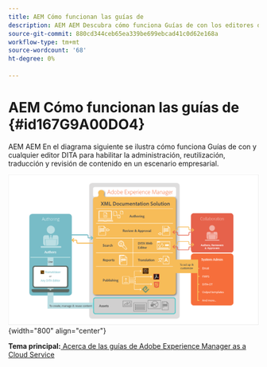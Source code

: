 ```yaml
---
title: AEM Cómo funcionan las guías de
description: AEM AEM Descubra cómo funciona Guías de con los editores de DITA y otros editores de DITA para potenciar la administración, reutilización, traducción y revisión de contenido en un escenario empresarial.
source-git-commit: 880cd344ceb65ea339be699ebcad41c0d62e168a
workflow-type: tm+mt
source-wordcount: '68'
ht-degree: 0%

---
```


# AEM Cómo funcionan las guías de {#id167G9A00DO4}

AEM AEM En el diagrama siguiente se ilustra cómo funciona Guías de con y cualquier editor DITA para habilitar la administración, reutilización, traducción y revisión de contenido en un escenario empresarial.

![](images/xml-add-on-how-it-works.png){width="800" align="center"}


**Tema principal:**[ Acerca de las guías de Adobe Experience Manager as a Cloud Service](intro.md)
